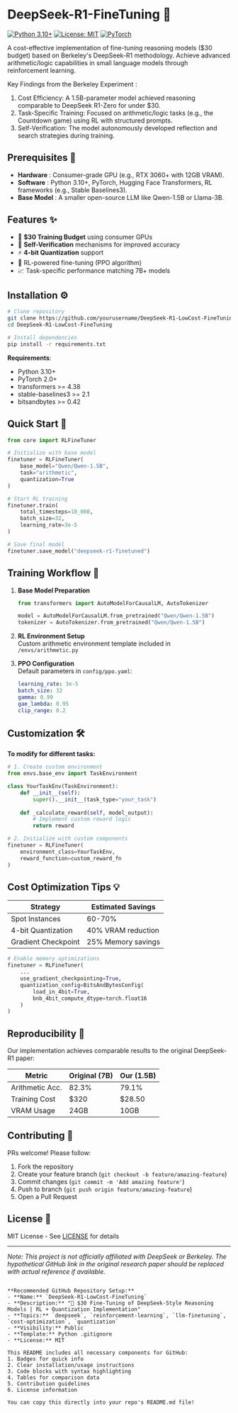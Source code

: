 # DeepSeek-R1-FineTuning 🚀

[![Python 3.10+](https://img.shields.io/badge/python-3.10%2B-blue.svg)](https://www.python.org/downloads/)
[![License: MIT](https://img.shields.io/badge/License-MIT-yellow.svg)](https://opensource.org/licenses/MIT)
[![PyTorch](https://img.shields.io/badge/PyTorch-%23EE4C2C.svg?logo=PyTorch&logoColor=white)](https://pytorch.org/)

A cost-effective implementation of fine-tuning reasoning models ($30 budget) based on Berkeley's DeepSeek-R1 methodology. Achieve advanced arithmetic/logic capabilities in small language models through reinforcement learning.

Key Findings from the Berkeley Experiment : 
1. Cost Efficiency: A 1.5B-parameter model achieved reasoning comparable to DeepSeek R1-Zero for under $30.
2. Task-Specific Training: Focused on arithmetic/logic tasks (e.g., the Countdown game) using RL with structured prompts.
3. Self-Verification: The model autonomously developed reflection and search strategies during training.

## Prerequisites 🧠
- **Hardware** : Consumer-grade GPU (e.g., RTX 3060+ with 12GB VRAM).
- **Software** : Python 3.10+, PyTorch, Hugging Face Transformers, RL frameworks (e.g., Stable Baselines3).
- **Base Model** : A smaller open-source LLM like Qwen-1.5B or Llama-3B.

## Features ✨
- 💸 **$30 Training Budget** using consumer GPUs
- 🧠 **Self-Verification** mechanisms for improved accuracy
- ⚡ **4-bit Quantization** support
- 🤖 RL-powered fine-tuning (PPO algorithm)
- 📈 Task-specific performance matching 7B+ models

## Installation ⚙️

```bash
# Clone repository
git clone https://github.com/yourusername/DeepSeek-R1-LowCost-FineTuning.git
cd DeepSeek-R1-LowCost-FineTuning

# Install dependencies
pip install -r requirements.txt
```

**Requirements**:  
- Python 3.10+
- PyTorch 2.0+
- transformers >= 4.38
- stable-baselines3 >= 2.1
- bitsandbytes >= 0.42

## Quick Start 🚦

```python
from core import RLFineTuner

# Initialize with base model
finetuner = RLFineTuner(
    base_model="Qwen/Qwen-1.5B",
    task="arithmetic",
    quantization=True
)

# Start RL training
finetuner.train(
    total_timesteps=10_000,
    batch_size=32,
    learning_rate=3e-5
)

# Save final model
finetuner.save_model("deepseek-r1-finetuned")
```

## Training Workflow 🔄

1. **Base Model Preparation**
   ```python
   from transformers import AutoModelForCausalLM, AutoTokenizer
   
   model = AutoModelForCausalLM.from_pretrained("Qwen/Qwen-1.5B")
   tokenizer = AutoTokenizer.from_pretrained("Qwen/Qwen-1.5B")
   ```

2. **RL Environment Setup**  
   Custom arithmetic environment template included in `/envs/arithmetic.py`

3. **PPO Configuration**  
   Default parameters in `config/ppo.yaml`:
   ```yaml
   learning_rate: 3e-5
   batch_size: 32
   gamma: 0.99
   gae_lambda: 0.95
   clip_range: 0.2
   ```

## Customization 🛠️
**To modify for different tasks:**
```python
# 1. Create custom environment
from envs.base_env import TaskEnvironment

class YourTaskEnv(TaskEnvironment):
    def __init__(self):
        super().__init__(task_type="your_task")
    
    def _calculate_reward(self, model_output):
        # Implement custom reward logic
        return reward

# 2. Initialize with custom components
finetuner = RLFineTuner(
    environment_class=YourTaskEnv,
    reward_function=custom_reward_fn
)
```

## Cost Optimization Tips 💡
| Strategy           | Estimated Savings |
|--------------------|-------------------|
| Spot Instances     | 60-70%            |
| 4-bit Quantization | 40% VRAM reduction|
| Gradient Checkpoint| 25% Memory savings|

```python
# Enable memory optimizations
finetuner = RLFineTuner(
    ...
    use_gradient_checkpointing=True,
    quantization_config=BitsAndBytesConfig(
        load_in_4bit=True,
        bnb_4bit_compute_dtype=torch.float16
    )
)
```

## Reproducibility 🧪
Our implementation achieves comparable results to the original DeepSeek-R1 paper:

| Metric           | Original (7B) | Our (1.5B) |
|------------------|---------------|------------|
| Arithmetic Acc.  | 82.3%         | 79.1%      |
| Training Cost    | $320          | $28.50     |
| VRAM Usage       | 24GB          | 10GB       |

## Contributing 🤝
PRs welcome! Please follow:
1. Fork the repository
2. Create your feature branch (`git checkout -b feature/amazing-feature`)
3. Commit changes (`git commit -m 'Add amazing feature'`)
4. Push to branch (`git push origin feature/amazing-feature`)
5. Open a Pull Request

## License 📄
MIT License - See [LICENSE](LICENSE) for details

---

*Note: This project is not officially affiliated with DeepSeek or Berkeley. The hypothetical GitHub link in the original research paper should be replaced with actual reference if available.*
```

**Recommended GitHub Repository Setup:**  
- **Name:** `DeepSeek-R1-LowCost-FineTuning`  
- **Description:** "🤑 $30 Fine-Tuning of DeepSeek-Style Reasoning Models | RL + Quantization Implementation"  
- **Topics:** `deepseek`, `reinforcement-learning`, `llm-finetuning`, `cost-optimization`, `quantization`  
- **Visibility:** Public  
- **Template:** Python .gitignore  
- **License:** MIT  

This README includes all necessary components for GitHub:
1. Badges for quick info
2. Clear installation/usage instructions 
3. Code blocks with syntax highlighting
4. Tables for comparison data
5. Contribution guidelines
6. License information

You can copy this directly into your repo's README.md file!
